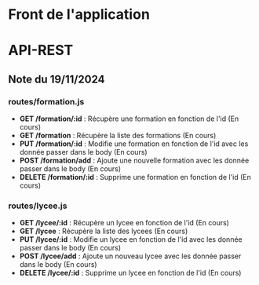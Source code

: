 # Front de l'application

# API-REST

## Note du 19/11/2024

### routes/formation.js
- **GET /formation/:id** : Récupère une formation en fonction de l'id (En cours)
- **GET /formation** : Récupère la liste des formations (En cours)
- **PUT /formation/:id** : Modifie une formation en fonction de l'id avec les donnée passer dans le body (En cours)
- **POST /formation/add** : Ajoute une nouvelle formation avec les donnée passer dans le body (En cours)
- **DELETE /formation/:id** : Supprime une formation en fonction de l'id (En cours)

### routes/lycee.js
- **GET /lycee/:id** : Récupère un lycee en fonction de l'id (En cours)
- **GET /lycee** : Récupère la liste des lycees (En cours)
- **PUT /lycee/:id** : Modifie un lycee en fonction de l'id avec les donnée passer dans le body (En cours)
- **POST /lycee/add** : Ajoute un nouveau lycee avec les donnée passer dans le body (En cours)
- **DELETE /lycee/:id** : Supprime un lycee en fonction de l'id (En cours)
